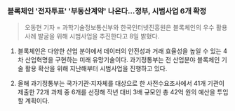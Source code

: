 ### 블록체인 '전자투표' '부동산계약' 나온다…정부, 시범사업 6개 확정
>오동현 기자 = 과학기술정보통신부와 한국인터넷진흥원은 블록체인의 우수 활용사례 발굴을 위해 시범사업을 추진한다고 8일 밝혔다.

1. 블록체인은 다양한 산업 분야에서 데이터의 안전성과 거래 효율성을 높일 수 있는 4차 산업혁명을 구현하는 미래 유망기술이다. 과기정통부는 전 산업분야 블록체인 기술 활용 확산을 위해 지난해부터 시범사업을 진행하고 있다. 

2. 올해 과기정통부는 국가기관·지자체를 대상으로 한 사전수요조사에서 41개 기관이 제출한 72개 과제 중 6개를 선정해 작년 대비 3배 규모인 총 42억 원의 예산을 투입할 계획이다.
